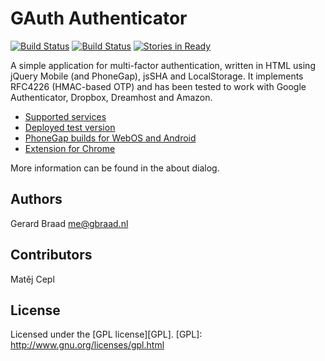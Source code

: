 GAuth Authenticator
===================

[![Build Status](https://travis-ci.org/gbraad/html5-google-authenticator.svg?branch=master)](https://travis-ci.org/gbraad/html5-google-authenticator)
[![Build Status](https://drone.io/github.com/gbraad/html5-google-authenticator/status.png)](https://drone.io/github.com/gbraad/html5-google-authenticator/latest)
[![Stories in Ready](https://badge.waffle.io/gbraad/html5-google-authenticator.png?label=ready&title=Ready)](https://waffle.io/gbraad/html5-google-authenticator)


A simple application for multi-factor authentication, written in HTML using
jQuery Mobile (and PhoneGap), jsSHA and LocalStorage. It implements RFC4226
(HMAC-based OTP) and has been tested to work with Google Authenticator,
Dropbox, Dreamhost and Amazon.


* [Supported services](https://github.com/gbraad/html5-google-authenticator/wiki/Supported-services)
* [Deployed test version](http://gauth.apps.gbraad.nl "test version")
* [PhoneGap builds for WebOS and Android](http://build.phonegap.com/apps/135419/share "PhoneGap Build")
* [Extension for
Chrome](https://chrome.google.com/webstore/detail/ilgcnhelpchnceeipipijaljkblbcobl?utm_source=chrome-ntp-icon
"Chrome extension")

More information can be found in the about dialog.


Authors
-------
Gerard Braad <me@gbraad.nl>


Contributors
------------
Matěj Cepl


License
-------
Licensed under the [GPL license][GPL].
[GPL]: http://www.gnu.org/licenses/gpl.html
